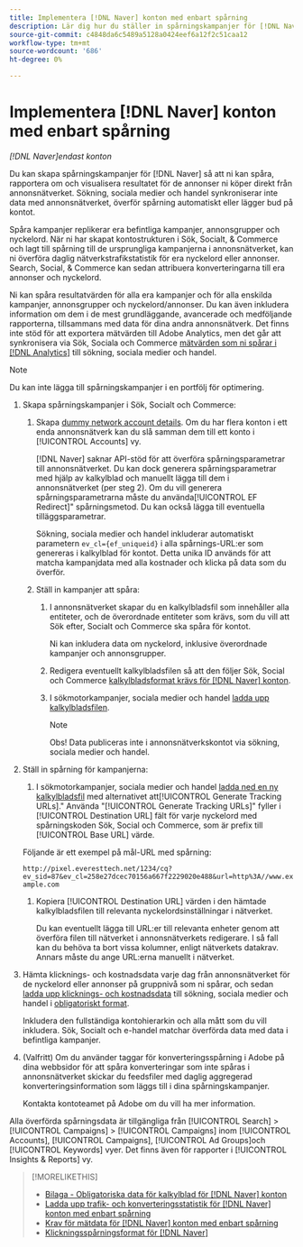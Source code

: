 ```yaml
---
title: Implementera [!DNL Naver] konton med enbart spårning
description: Lär dig hur du ställer in spårningskampanjer för [!DNL Naver] så att ni kan spåra, rapportera om och visualisera resultatet för de annonser ni köper direkt från annonsnätverket.
source-git-commit: c4848da6c5489a5128a0424eef6a12f2c51caa12
workflow-type: tm+mt
source-wordcount: '686'
ht-degree: 0%

---
```


# Implementera [!DNL Naver] konton med enbart spårning

*[!DNL Naver]endast konton*

Du kan skapa spårningskampanjer för [!DNL Naver] så att ni kan spåra, rapportera om och visualisera resultatet för de annonser ni köper direkt från annonsnätverket. Sökning, sociala medier och handel synkroniserar inte data med annonsnätverket, överför spårning automatiskt eller lägger bud på kontot.

Spåra kampanjer replikerar era befintliga kampanjer, annonsgrupper och nyckelord. När ni har skapat kontostrukturen i Sök, Socialt, &amp; Commerce och lagt till spårning till de ursprungliga kampanjerna i annonsnätverket, kan ni överföra daglig nätverkstrafikstatistik för era nyckelord eller annonser. Search, Social, &amp; Commerce kan sedan attribuera konverteringarna till era annonser och nyckelord.

Ni kan spåra resultatvärden för alla era kampanjer och för alla enskilda kampanjer, annonsgrupper och nyckelord/annonser. Du kan även inkludera information om dem i de mest grundläggande, avancerade och medföljande rapporterna, tillsammans med data för dina andra annonsnätverk. Det finns inte stöd för att exportera mätvärden till Adobe Analytics, men det går att synkronisera via Sök, Sociala och Commerce [mätvärden som ni spårar i [!DNL Analytics]](/help/integrations/analytics/analytics-data-in-advertising.md) till sökning, sociala medier och handel.

>[!NOTE]
>
>Du kan inte lägga till spårningskampanjer i en portfölj för optimering.

1. Skapa spårningskampanjer i Sök, Socialt och Commerce:

   1. Skapa [dummy network account details](/help/search-social-commerce/campaign-management/accounts/ad-network-account-manage.md). Om du har flera konton i ett enda annonsnätverk kan du slå samman dem till ett konto i [!UICONTROL Accounts] vy.

      [!DNL Naver] saknar API-stöd för att överföra spårningsparametrar till annonsnätverket. Du kan dock generera spårningsparametrar med hjälp av kalkylblad och manuellt lägga till dem i annonsnätverket (per steg 2). Om du vill generera spårningsparametrarna måste du använda[!UICONTROL EF Redirect]&quot; spårningsmetod. Du kan också lägga till eventuella tilläggsparametrar.

      Sökning, sociala medier och handel inkluderar automatiskt parametern `ev_cl={ef_uniqueid}` i alla spårnings-URL:er som genereras i kalkylblad för kontot. Detta unika ID används för att matcha kampanjdata med alla kostnader och klicka på data som du överför.

   1. Ställ in kampanjer att spåra:

      1. I annonsnätverket skapar du en kalkylbladsfil som innehåller alla entiteter, och de överordnade entiteter som krävs, som du vill att Sök efter, Socialt och Commerce ska spåra för kontot.

         Ni kan inkludera data om nyckelord, inklusive överordnade kampanjer och annonsgrupper.

      1. Redigera eventuellt kalkylbladsfilen så att den följer Sök, Social och Commerce [kalkylbladsformat krävs för [!DNL Naver] konton](/help/search-social-commerce/campaign-management/bulksheets/bulksheet-data-formats/bulksheet-data-naver.md).

      1. I sökmotorkampanjer, sociala medier och handel [ladda upp kalkylbladsfilen](/help/search-social-commerce/campaign-management/bulksheets/bulksheet-upload.md).

         >[!NOTE]
         >
         >Obs! Data publiceras inte i annonsnätverkskontot via sökning, sociala medier och handel.

1. Ställ in spårning för kampanjerna:

   1. I sökmotorkampanjer, sociala medier och handel [ladda ned en ny kalkylbladsfil](/help/search-social-commerce/campaign-management/bulksheets/bulksheet-download.md) med alternativet att[!UICONTROL Generate Tracking URLs].&quot;
   Använda &quot;[!UICONTROL Generate Tracking URLs]&quot; fyller i [!UICONTROL Destination URL] fält för varje nyckelord med spårningskoden Sök, Social och Commerce, som är prefix till [!UICONTROL Base URL] värde.

   Följande är ett exempel på mål-URL med spårning:

   ```http://pixel.everesttech.net/1234/cq?ev_sid=87&ev_cl=258e27dcec70156a667f2229020e488&url=http%3A//www.example.com```

   1. Kopiera [!UICONTROL Destination URL] värden i den hämtade kalkylbladsfilen till relevanta nyckelordsinställningar i nätverket.

      Du kan eventuellt lägga till URL:er till relevanta enheter genom att överföra filen till nätverket i annonsnätverkets redigerare. I så fall kan du behöva ta bort vissa kolumner, enligt nätverkets datakrav. Annars måste du ange URL:erna manuellt i nätverket.


1. Hämta klicknings- och kostnadsdata varje dag från annonsnätverket för de nyckelord eller annonser på gruppnivå som ni spårar, och sedan [ladda upp klicknings- och kostnadsdata](/help/search-social-commerce/tools/metrics-upload-tracking-campaigns/naver-tracking-campaigns-upload-metrics.md) till sökning, sociala medier och handel i [obligatoriskt format](/help/search-social-commerce/tools/metrics-upload-tracking-campaigns/naver-tracking-campaigns-data-requirements.md).

   Inkludera den fullständiga kontohierarkin och alla mått som du vill inkludera. Sök, Socialt och e-handel matchar överförda data med data i befintliga kampanjer.

1. (Valfritt) Om du använder taggar för konverteringsspårning i Adobe på dina webbsidor för att spåra konverteringar som inte spåras i annonsnätverket skickar du feedsfiler med daglig aggregerad konverteringsinformation som läggs till i dina spårningskampanjer.

   Kontakta kontoteamet på Adobe om du vill ha mer information.

Alla överförda spårningsdata är tillgängliga från [!UICONTROL Search] > [!UICONTROL Campaigns] > [!UICONTROL Campaigns] inom [!UICONTROL Accounts], [!UICONTROL Campaigns], [!UICONTROL Ad Groups]och [!UICONTROL Keywords] vyer. Det finns även för rapporter i [!UICONTROL Insights & Reports] vy.

>[!MORELIKETHIS]
>
>* [Bilaga - Obligatoriska data för kalkylblad för [!DNL Naver] konton](/help/search-social-commerce/campaign-management/bulksheets/bulksheet-data-formats/bulksheet-data-naver.md)
>* [Ladda upp trafik- och konverteringsstatistik för [!DNL Naver] konton med enbart spårning](/help/search-social-commerce/tools/metrics-upload-tracking-campaigns/naver-tracking-campaigns-upload-metrics.md)
>* [Krav för mätdata för [!DNL Naver] konton med enbart spårning](/help/search-social-commerce/tools/metrics-upload-tracking-campaigns/naver-tracking-campaigns-data-requirements.md)
>* [Klickningsspårningsformat för [!DNL Naver]](/help/search-social-commerce/tracking/formats-click-tracking-naver.md)

